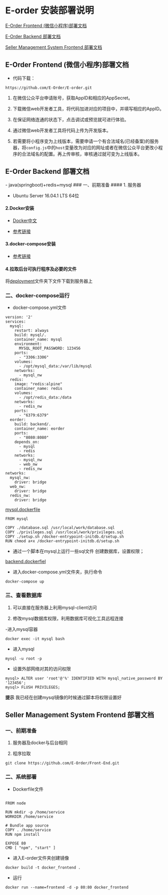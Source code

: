 # E-order 安装部署说明
[E-Order Frontend (微信小程序)部署文档](#1)

[E-Order Backend 部署文档](#2)

[Seller Management System Frontend 部署文档](#3)

<h2 id='1'> E-Order Frontend (微信小程序)部署文档 </h2>

- 代码下载：
```
https://github.com/E-Order/E-order.git
```
1. 在微信公众平台申请账号，获取AppID和相应的AppSecret。

2. 下载微信web开发者工具，将代码加进对应的项目中，并填写相应的AppID。

3. 在保证网络连通的状态下，点击调试或预览就可进行体验。

4. 通过微信web开发者工具将代码上传为开发版本。

5. 若需要将小程序变为上线版本，需要申请一个有合法域名(已经备案)的服务器，将`config.js`中的`host`变量改为对应的网址或者在微信公众平台更改小程序的合法域名的配置。再上传审核，审核通过就可变为上线版本。

<h2 id='2'> E-Order Backend 部署文档 </h2>
- java(springboot)+redis+mysql
### 一、前期准备
#### 1. 服务器

- Ubuntu Server 16.04.1 LTS 64位

#### 2.Docker安装

- [Docker中文](http://www.docker.org.cn/)

- [参考链接](https://blog.csdn.net/bingzhongdehuoyan/article/details/79411479)

#### 3.docker-compose安装

- [参考链接](https://blog.csdn.net/gsying1474/article/details/52988784)

#### 4.拉取后台可执行程序及必要的文件

将[deployment](https://github.com/E-Order/back-end/tree/master/deployment)文件夹下文件下载到服务器上

### 二、docker-compose运行

- docker-compose.yml文件
```
version: '2'
services:
  mysql:
    restart: always
    build: mysql/.
    container_name: mysql
    environment:
      MYSQL_ROOT_PASSWORD: 123456
    ports:
      - "3306:3306"
    volumes:
      - /opt/mysql_data:/var/lib/mysql
    networks:
      - mysql_nw
  redis:
    image: "redis:alpine"
    container_name: redis
    volumes:
      - /opt/redis_data:/data
    networks:
      - redis_nw
    ports:
      - "6379:6379"
  eorder:
    build: backend/.
    container_name: eorder
    ports:
      - "8080:8080"
    depends_on:
      - mysql
      - redis
    networks:
      - mysql_nw
      - web_nw
      - redis_nw
networks:
  mysql_nw:
    driver: bridge
  web_nw:
    driver: bridge
  redis_nw:
    driver: bridge
```
[mysql.dockerfile](https://github.com/E-Order/back-end/blob/master/deployment/mysql/Dockerfile)
```
FROM mysql

COPY ./database.sql /usr/local/work/database.sql
COPY ./privileges.sql /usr/local/work/privileges.sql
COPY ./setup.sh /docker-entrypoint-initdb.d/setup.sh
RUN chmod a+x /docker-entrypoint-initdb.d/setup.sh
```
- 通过一个脚本在mysql上运行一些sql文件 创建数据库，设置权限；

[backend.dockerfiel](https://github.com/E-Order/back-end/blob/master/deployment/backend/Dockerfile)

- 进入docker-compose.yml文件夹，执行命令

```
docker-compose up
```

### 三、查看数据库

1. 可以直接在服务器上利用mysql-client访问

2. 修改mysql数据库权限，利用数据库可视化工具远程连接

-进入mysql容器
```
docker exec -it mysql bash 
```
- 进入mysql
```
mysql -u root -p
```
- 设置外部网络对其的访问权限
```
mysql> ALTER user 'root'@'%' IDENTIFIED WITH mysql_native_password BY '123456';
mysql> FLUSH PRIVILEGES; 

```
**提示** 我已经在创建mysql镜像的时候通过脚本将权限设置好

<h2 id='3'> Seller Management System Frontend 部署文档 </h2>

### 一、前期准备

1. 服务器及docker与后台相同

2. 程序拉取

```
git clone https://github.com/E-Order/Front-End.git
```

### 二、系统部署

- Dockerfile文件
```

FROM node

RUN mkdir -p /home/service
WORKDIR /home/service

# Bundle app source
COPY . /home/service
RUN npm install

EXPOSE 80
CMD [ "npm", "start" ]
```

- 进入E-order文件夹创建镜像

```
docker build -t docker_frontend .
```

-  运行

```
docker run --name=frontend -d -p 80:80 docker_frontend
```

